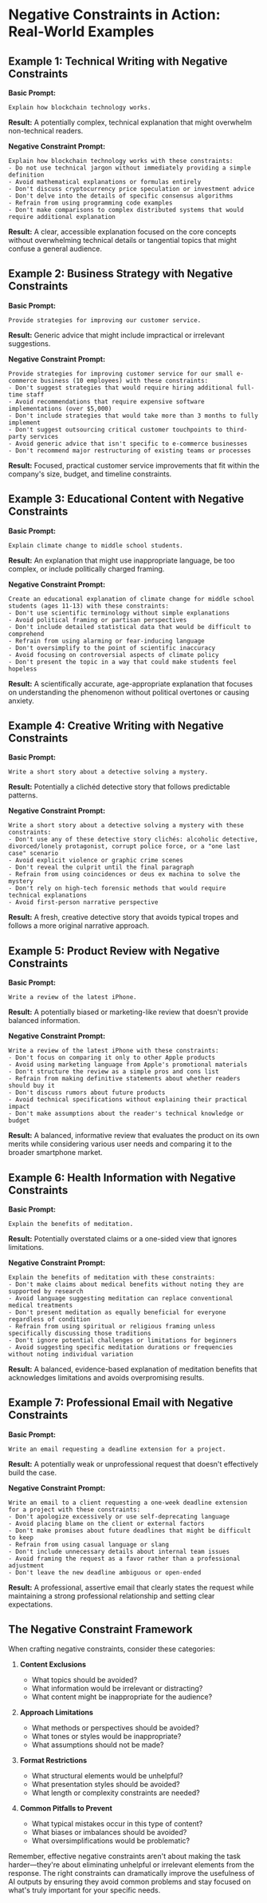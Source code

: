 # Negative Constraints in Action: Real-World Examples

## Example 1: Technical Writing with Negative Constraints

**Basic Prompt:**

```text
Explain how blockchain technology works.
```

**Result:** A potentially complex, technical explanation that might overwhelm non-technical readers.

**Negative Constraint Prompt:**

```text
Explain how blockchain technology works with these constraints:
- Do not use technical jargon without immediately providing a simple definition
- Avoid mathematical explanations or formulas entirely
- Don't discuss cryptocurrency price speculation or investment advice
- Don't delve into the details of specific consensus algorithms
- Refrain from using programming code examples
- Don't make comparisons to complex distributed systems that would require additional explanation
```

**Result:** A clear, accessible explanation focused on the core concepts without overwhelming technical details or tangential topics that might confuse a general audience.

## Example 2: Business Strategy with Negative Constraints

**Basic Prompt:**

```text
Provide strategies for improving our customer service.
```

**Result:** Generic advice that might include impractical or irrelevant suggestions.

**Negative Constraint Prompt:**

```text
Provide strategies for improving customer service for our small e-commerce business (10 employees) with these constraints:
- Don't suggest strategies that would require hiring additional full-time staff
- Avoid recommendations that require expensive software implementations (over $5,000)
- Don't include strategies that would take more than 3 months to fully implement
- Don't suggest outsourcing critical customer touchpoints to third-party services
- Avoid generic advice that isn't specific to e-commerce businesses
- Don't recommend major restructuring of existing teams or processes
```

**Result:** Focused, practical customer service improvements that fit within the company's size, budget, and timeline constraints.

## Example 3: Educational Content with Negative Constraints

**Basic Prompt:**

```text
Explain climate change to middle school students.
```

**Result:** An explanation that might use inappropriate language, be too complex, or include politically charged framing.

**Negative Constraint Prompt:**

```text
Create an educational explanation of climate change for middle school students (ages 11-13) with these constraints:
- Don't use scientific terminology without simple explanations
- Avoid political framing or partisan perspectives
- Don't include detailed statistical data that would be difficult to comprehend
- Refrain from using alarming or fear-inducing language
- Don't oversimplify to the point of scientific inaccuracy
- Avoid focusing on controversial aspects of climate policy
- Don't present the topic in a way that could make students feel hopeless
```

**Result:** A scientifically accurate, age-appropriate explanation that focuses on understanding the phenomenon without political overtones or causing anxiety.

## Example 4: Creative Writing with Negative Constraints

**Basic Prompt:**

```text
Write a short story about a detective solving a mystery.
```

**Result:** Potentially a clichéd detective story that follows predictable patterns.

**Negative Constraint Prompt:**

```text
Write a short story about a detective solving a mystery with these constraints:
- Don't use any of these detective story clichés: alcoholic detective, divorced/lonely protagonist, corrupt police force, or a "one last case" scenario
- Avoid explicit violence or graphic crime scenes
- Don't reveal the culprit until the final paragraph
- Refrain from using coincidences or deus ex machina to solve the mystery
- Don't rely on high-tech forensic methods that would require technical explanations
- Avoid first-person narrative perspective
```

**Result:** A fresh, creative detective story that avoids typical tropes and follows a more original narrative approach.

## Example 5: Product Review with Negative Constraints

**Basic Prompt:**

```text
Write a review of the latest iPhone.
```

**Result:** A potentially biased or marketing-like review that doesn't provide balanced information.

**Negative Constraint Prompt:**

```text
Write a review of the latest iPhone with these constraints:
- Don't focus on comparing it only to other Apple products
- Avoid using marketing language from Apple's promotional materials
- Don't structure the review as a simple pros and cons list
- Refrain from making definitive statements about whether readers should buy it
- Don't discuss rumors about future products
- Avoid technical specifications without explaining their practical impact
- Don't make assumptions about the reader's technical knowledge or budget
```

**Result:** A balanced, informative review that evaluates the product on its own merits while considering various user needs and comparing it to the broader smartphone market.

## Example 6: Health Information with Negative Constraints

**Basic Prompt:**

```text
Explain the benefits of meditation.
```

**Result:** Potentially overstated claims or a one-sided view that ignores limitations.

**Negative Constraint Prompt:**

```text
Explain the benefits of meditation with these constraints:
- Don't make claims about medical benefits without noting they are supported by research
- Avoid language suggesting meditation can replace conventional medical treatments
- Don't present meditation as equally beneficial for everyone regardless of condition
- Refrain from using spiritual or religious framing unless specifically discussing those traditions
- Don't ignore potential challenges or limitations for beginners
- Avoid suggesting specific meditation durations or frequencies without noting individual variation
```

**Result:** A balanced, evidence-based explanation of meditation benefits that acknowledges limitations and avoids overpromising results.

## Example 7: Professional Email with Negative Constraints

**Basic Prompt:**

```text
Write an email requesting a deadline extension for a project.
```

**Result:** A potentially weak or unprofessional request that doesn't effectively build the case.

**Negative Constraint Prompt:**

```text
Write an email to a client requesting a one-week deadline extension for a project with these constraints:
- Don't apologize excessively or use self-deprecating language
- Avoid placing blame on the client or external factors
- Don't make promises about future deadlines that might be difficult to keep
- Refrain from using casual language or slang
- Don't include unnecessary details about internal team issues
- Avoid framing the request as a favor rather than a professional adjustment
- Don't leave the new deadline ambiguous or open-ended
```

**Result:** A professional, assertive email that clearly states the request while maintaining a strong professional relationship and setting clear expectations.

## The Negative Constraint Framework

When crafting negative constraints, consider these categories:

1. **Content Exclusions**
   - What topics should be avoided?
   - What information would be irrelevant or distracting?
   - What content might be inappropriate for the audience?

2. **Approach Limitations**
   - What methods or perspectives should be avoided?
   - What tones or styles would be inappropriate?
   - What assumptions should not be made?

3. **Format Restrictions**
   - What structural elements would be unhelpful?
   - What presentation styles should be avoided?
   - What length or complexity constraints are needed?

4. **Common Pitfalls to Prevent**
   - What typical mistakes occur in this type of content?
   - What biases or imbalances should be avoided?
   - What oversimplifications would be problematic?

Remember, effective negative constraints aren't about making the task harder—they're about eliminating unhelpful or irrelevant elements from the response. The right constraints can dramatically improve the usefulness of AI outputs by ensuring they avoid common problems and stay focused on what's truly important for your specific needs.
